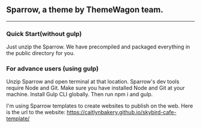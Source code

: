 ## Sparrow, a theme by ThemeWagon team.
---
### Quick Start(without gulp)
Just unzip the Sparrow. We have precompiled and packaged everything in the public directory for you.
### For advance users (using gulp)
Unzip Sparrow and open terminal at that location. Sparrow's dev tools require Node and Git. Make sure you have installed Node and Git at your machine. Install Gulp CLI globally. Then run npm i and gulp.

I'm using Sparrow templates to create websites to publish on the web. Here is the url to the website: https://caitlynbakery.github.io/skybird-cafe-template/